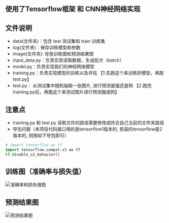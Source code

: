 ## 使用了Tensorflow框架 和 CNN神经网络实现
## 文件说明
* data(文件夹)：包含 test 测试集和 train 训练集
* log(文件夹)：保存训练模型和参数
* image(文件夹): 存放训练图和预测结果图  
* input_data.py：负责实现读取数据，生成批次（batch）
* model.py：负责实现我们的神经网络模型
* training.py：负责实现模型的训练以及评估 【1.先跑这个来训练好模型，再跑test.py】
* test.py： 从测试集中随机抽取一张图片, 进行预测是猫还是狗  【2.跑完training.py后，再跑这个来测试图片进行预测猫或狗】

## 注意点
* training.py 和 test.py 读取文件的路径需要修改成符合自己当前的文件夹路径
* 导包问题（本项目代码接口用的是tensorflow1版本的, 若装的tensorflow是2版本的, 则按如下导包即可）
```python
# import tensorflow as tf
import tensorflow.compat.v1 as tf
tf.disable_v2_behavior()
```

## 训练图（准确率与损失值）
![准确率和损失值图](./image/Accuracy&Loss.png)  

## 预测结果图
![预测结果图](./image/Prediction.jpg)
